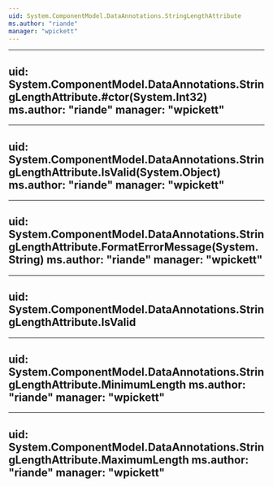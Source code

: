 ```yaml
---
uid: System.ComponentModel.DataAnnotations.StringLengthAttribute
ms.author: "riande"
manager: "wpickett"
---
```


---
uid: System.ComponentModel.DataAnnotations.StringLengthAttribute.#ctor(System.Int32)
ms.author: "riande"
manager: "wpickett"
---

---
uid: System.ComponentModel.DataAnnotations.StringLengthAttribute.IsValid(System.Object)
ms.author: "riande"
manager: "wpickett"
---

---
uid: System.ComponentModel.DataAnnotations.StringLengthAttribute.FormatErrorMessage(System.String)
ms.author: "riande"
manager: "wpickett"
---

---
uid: System.ComponentModel.DataAnnotations.StringLengthAttribute.IsValid
---

---
uid: System.ComponentModel.DataAnnotations.StringLengthAttribute.MinimumLength
ms.author: "riande"
manager: "wpickett"
---

---
uid: System.ComponentModel.DataAnnotations.StringLengthAttribute.MaximumLength
ms.author: "riande"
manager: "wpickett"
---
